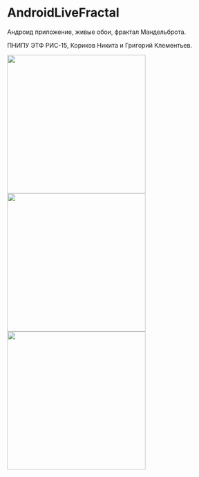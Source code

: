 # AndroidLiveFractal

Андроид приложение, живые обои, фрактал Мандельброта.

ПНИПУ ЭТФ РИС-15, Кориков Никита и Григорий Клементьев.

<img src="http://i102.fastpic.ru/big/2018/0220/88/b8fdbb9033db1e612e3660ebc0011388.png" width="320">
<img src="http://i102.fastpic.ru/big/2018/0220/c4/9d8e78098b0aafa1f4dce5b4e55964c4.png" width="320">
<img src="http://i102.fastpic.ru/big/2018/0220/db/59b134eff76609c8b36da46aea0b1edb.png" width="320">
